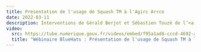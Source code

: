 ```yaml
---
title: Présentation de l'usage de Squash TM à l'Agirc Arrco
date: 2022-03-11
description: Interventions de Gérald Berjot et Sébastien Touzé de l’<a href="https://www.agirc-arrco.fr" target="_blank">Agirc Arrco</a> qui présentent leur utilisation de Squash TM et de Hoèvi Apete de la société Henix qui a présenté leur <a href="https://www.squashtest.com/squash-entites-publiques" target="_blank">offre secteur public</a>
video:
  src: https://tube.numerique.gouv.fr/videos/embed/f95a1ad8-cccd-4692-a99c-87b8cf072de6
  title: "Wébinaire BlueHats : Présentation de l'usage de Squash TM à l'Agirc Arrco"
---
```

